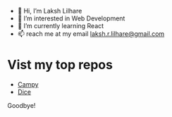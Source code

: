 - 👋 Hi, I’m Laksh Lilhare
- 👀 I’m interested in Web Development
- 🌱 I’m currently learning React
- 📫 reach me at my email laksh.r.lilhare@gmail.com

# Vist my top repos

- [Campy](https://bit.ly/lrlc-camps)
- [Dice](https://github.com/LakshLilhare-in/laksh-dice/tree/main)

Goodbye!

